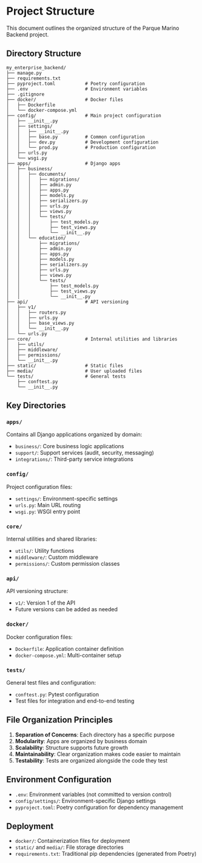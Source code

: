 # Project Structure

This document outlines the organized structure of the Parque Marino Backend project.

## Directory Structure

```
my_enterprise_backend/
├── manage.py
├── requirements.txt
├── pyproject.toml           # Poetry configuration
├── .env                     # Environment variables
├── .gitignore
├── docker/                  # Docker files
│   ├── Dockerfile
│   └── docker-compose.yml
├── config/                  # Main project configuration
│   ├── __init__.py
│   ├── settings/
│   │   ├── __init__.py
│   │   ├── base.py          # Common configuration
│   │   ├── dev.py           # Development configuration
│   │   └── prod.py          # Production configuration
│   ├── urls.py
│   └── wsgi.py
├── apps/                    # Django apps
│   ├── business/
│   │   ├── documents/
│   │   │   ├── migrations/
│   │   │   ├── admin.py
│   │   │   ├── apps.py
│   │   │   ├── models.py
│   │   │   ├── serializers.py
│   │   │   ├── urls.py
│   │   │   ├── views.py
│   │   │   └── tests/
│   │   │       ├── test_models.py
│   │   │       ├── test_views.py
│   │   │       └── __init__.py
│   │   └── education/
│   │       ├── migrations/
│   │       ├── admin.py
│   │       ├── apps.py
│   │       ├── models.py
│   │       ├── serializers.py
│   │       ├── urls.py
│   │       ├── views.py
│   │       └── tests/
│   │           ├── test_models.py
│   │           ├── test_views.py
│   │           └── __init__.py
├── api/                     # API versioning
│   ├── v1/
│   │   ├── routers.py
│   │   ├── urls.py
│   │   ├── base_views.py
│   │   └── __init__.py
│   └── urls.py
├── core/                    # Internal utilities and libraries
│   ├── utils/
│   ├── middleware/
│   ├── permissions/
│   └── __init__.py
├── static/                  # Static files
├── media/                   # User uploaded files
└── tests/                   # General tests
    ├── conftest.py
    └── __init__.py
```

## Key Directories

### `apps/`
Contains all Django applications organized by domain:
- `business/`: Core business logic applications
- `support/`: Support services (audit, security, messaging)
- `integrations/`: Third-party service integrations

### `config/`
Project configuration files:
- `settings/`: Environment-specific settings
- `urls.py`: Main URL routing
- `wsgi.py`: WSGI entry point

### `core/`
Internal utilities and shared libraries:
- `utils/`: Utility functions
- `middleware/`: Custom middleware
- `permissions/`: Custom permission classes

### `api/`
API versioning structure:
- `v1/`: Version 1 of the API
- Future versions can be added as needed

### `docker/`
Docker configuration files:
- `Dockerfile`: Application container definition
- `docker-compose.yml`: Multi-container setup

### `tests/`
General test files and configuration:
- `conftest.py`: Pytest configuration
- Test files for integration and end-to-end testing

## File Organization Principles

1. **Separation of Concerns**: Each directory has a specific purpose
2. **Modularity**: Apps are organized by business domain
3. **Scalability**: Structure supports future growth
4. **Maintainability**: Clear organization makes code easier to maintain
5. **Testability**: Tests are organized alongside the code they test

## Environment Configuration

- `.env`: Environment variables (not committed to version control)
- `config/settings/`: Environment-specific Django settings
- `pyproject.toml`: Poetry configuration for dependency management

## Deployment

- `docker/`: Containerization files for deployment
- `static/` and `media/`: File storage directories
- `requirements.txt`: Traditional pip dependencies (generated from Poetry)